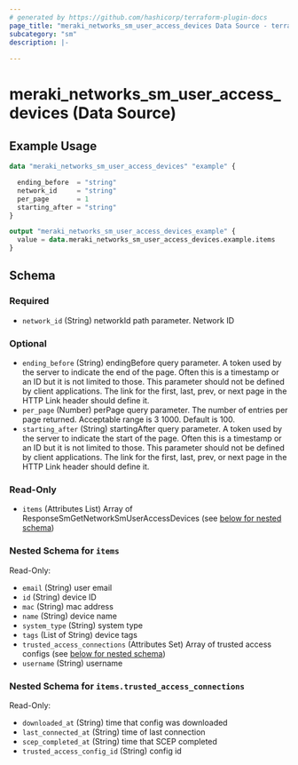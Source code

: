 ```yaml
---
# generated by https://github.com/hashicorp/terraform-plugin-docs
page_title: "meraki_networks_sm_user_access_devices Data Source - terraform-provider-meraki"
subcategory: "sm"
description: |-
  
---
```


# meraki_networks_sm_user_access_devices (Data Source)



## Example Usage

```terraform
data "meraki_networks_sm_user_access_devices" "example" {

  ending_before  = "string"
  network_id     = "string"
  per_page       = 1
  starting_after = "string"
}

output "meraki_networks_sm_user_access_devices_example" {
  value = data.meraki_networks_sm_user_access_devices.example.items
}
```

<!-- schema generated by tfplugindocs -->
## Schema

### Required

- `network_id` (String) networkId path parameter. Network ID

### Optional

- `ending_before` (String) endingBefore query parameter. A token used by the server to indicate the end of the page. Often this is a timestamp or an ID but it is not limited to those. This parameter should not be defined by client applications. The link for the first, last, prev, or next page in the HTTP Link header should define it.
- `per_page` (Number) perPage query parameter. The number of entries per page returned. Acceptable range is 3 1000. Default is 100.
- `starting_after` (String) startingAfter query parameter. A token used by the server to indicate the start of the page. Often this is a timestamp or an ID but it is not limited to those. This parameter should not be defined by client applications. The link for the first, last, prev, or next page in the HTTP Link header should define it.

### Read-Only

- `items` (Attributes List) Array of ResponseSmGetNetworkSmUserAccessDevices (see [below for nested schema](#nestedatt--items))

<a id="nestedatt--items"></a>
### Nested Schema for `items`

Read-Only:

- `email` (String) user email
- `id` (String) device ID
- `mac` (String) mac address
- `name` (String) device name
- `system_type` (String) system type
- `tags` (List of String) device tags
- `trusted_access_connections` (Attributes Set) Array of trusted access configs (see [below for nested schema](#nestedatt--items--trusted_access_connections))
- `username` (String) username

<a id="nestedatt--items--trusted_access_connections"></a>
### Nested Schema for `items.trusted_access_connections`

Read-Only:

- `downloaded_at` (String) time that config was downloaded
- `last_connected_at` (String) time of last connection
- `scep_completed_at` (String) time that SCEP completed
- `trusted_access_config_id` (String) config id
